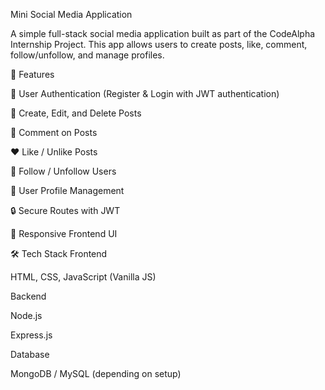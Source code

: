 Mini Social Media Application

A simple full-stack social media application built as part of the CodeAlpha Internship Project.
This app allows users to create posts, like, comment, follow/unfollow, and manage profiles.

🚀 Features

🔑 User Authentication (Register & Login with JWT authentication)

📝 Create, Edit, and Delete Posts

💬 Comment on Posts

❤️ Like / Unlike Posts

👥 Follow / Unfollow Users

👤 User Profile Management

🔒 Secure Routes with JWT

📱 Responsive Frontend UI

🛠️ Tech Stack
Frontend

HTML, CSS, JavaScript (Vanilla JS)

Backend

Node.js

Express.js

Database

MongoDB / MySQL (depending on setup)

